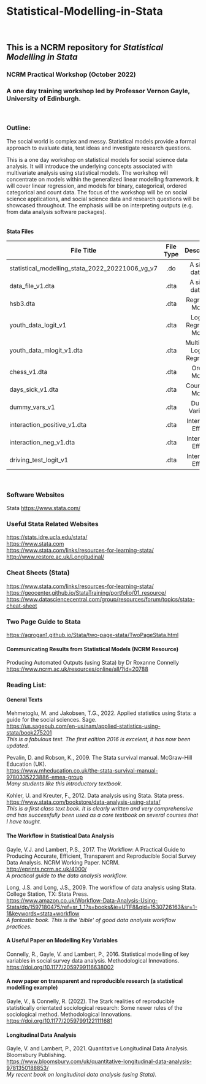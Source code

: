 # Statistical-Modelling-in-Stata <br>
<br>


## This is a NCRM repository for *Statistical Modelling in Stata*


### NCRM Practical Workshop (October 2022)

### A one day training workshop led by Professor Vernon Gayle, University of Edinburgh.
<br>

### Outline:


The social world is complex and messy. Statistical models provide a formal approach to evaluate data, test ideas and investigate research questions. <br>

This is a one day workshop on statistical models for social science data analysis. It will introduce the underlying concepts associated with multivariate analysis using statistical models. The workshop will concentrate on models within the generalized linear modelling framework. It will cover linear regression, and models for binary, categorical, ordered categorical and count data. The focus of the workshop will be on social science applications, and social science data and research questions will be showcased throughout. The emphasis will be on interpreting outputs (e.g. from data analysis software packages).<br>
<br>
<br>
**Stata Files**
<br>

| File Title      | File Type          | Description
| -------------------------------------|:-------------:|:-------------:|
| statistical_modelling_stata_2022_20221006_vg_v7 |.do | A simple data file |
| data_file_v1.dta |.dta | A simple data file |
| hsb3.dta | .dta | Regression Models |
| youth_data_logit_v1 | .dta | Logistic Regression Models |
| youth_data_mlogit_v1.dta| .dta | Multinomial Logistic Regression |
| chess_v1.dta| .dta | Ordinal Models |
| days_sick_v1.dta| .dta | Count Data Models|
| dummy_vars_v1| .dta | Dummy Variables |
| interaction_positive_v1.dta| .dta |Interaction Effects |
| interaction_neg_v1.dta| .dta |Interaction Effects |
| driving_test_logit_v1| .dta |Interaction Effects |
<br>

###  Software Websites

Stata https://www.stata.com/ <br>


### Useful Stata Related Websites

https://stats.idre.ucla.edu/stata/  <br>
https://www.stata.com  <br>
https://www.stata.com/links/resources-for-learning-stata/  <br>
http://www.restore.ac.uk/Longitudinal/


### Cheat Sheets (Stata)

https://www.stata.com/links/resources-for-learning-stata/ <br>
https://geocenter.github.io/StataTraining/portfolio/01_resource/  <br>
https://www.datasciencecentral.com/group/resources/forum/topics/stata-cheat-sheet  <br>

### Two Page Guide to Stata

https://agrogan1.github.io/Stata/two-page-stata/TwoPageStata.html

#### Communicating Results from Statistical Models (NCRM Resource)
Producing Automated Outputs (using Stata) by Dr Roxanne Connelly<br>
https://www.ncrm.ac.uk/resources/online/all/?id=20788



### Reading List: 

#### General Texts

Mehmetoglu, M. and Jakobsen, T.G., 2022. Applied statistics using Stata: a guide for the social sciences. Sage. <br>
https://us.sagepub.com/en-us/nam/applied-statistics-using-stata/book275201<br>
_This is a fabulous text. The first edition 2016 is excelent, it has now been updated._<br>

Pevalin, D. and Robson, K., 2009. The Stata survival manual. McGraw-Hill Education (UK).<br>
https://www.mheducation.co.uk/the-stata-survival-manual-9780335223886-emea-group <br>
_Many students like this introductory textbook._<br>

Kohler, U. and Kreuter, F., 2012. Data analysis using Stata. Stata press.<br>
https://www.stata.com/bookstore/data-analysis-using-stata/<br>
_This is a first class text book. It is clearly written and very comprehensive and has successfully been used as a core textbook on several courses that I have taught._<br>

#### The Workflow in Statistical Data Analysis

Gayle, V.J. and Lambert, P.S., 2017. The Workflow: A Practical Guide to Producing Accurate, Efficient, Transparent and Reproducible Social Survey Data Analysis. NCRM Working Paper. NCRM.<br>
http://eprints.ncrm.ac.uk/4000/<br>
_A practical guide to the data analysis workflow._

Long, J.S. and Long, J.S., 2009. The workflow of data analysis using Stata. College Station, TX: Stata Press.<br>
https://www.amazon.co.uk/Workflow-Data-Analysis-Using-Stata/dp/1597180475/ref=sr_1_1?s=books&ie=UTF8&qid=1530726163&sr=1-1&keywords=stata+workflow<br>
_A fantastic book. This is the 'bible' of good data analysis workflow practices._

#### A Useful Paper on Modelling Key Variables 

Connelly, R., Gayle, V. and Lambert, P., 2016. Statistical modelling of key variables in social survey data analysis. Methodological Innovations.<br> https://doi.org/10.1177/2059799116638002

#### A new paper on transparent and reproducible research (a statistical modelling example)

Gayle, V., & Connelly, R. (2022). The Stark realities of reproducible statistically orientated sociological research: Some newer rules of the sociological method. Methodological Innovations.<br>
https://doi.org/10.1177/20597991221111681

#### Longitudinal Data Analysis

Gayle, V. and Lambert, P., 2021. Quantitative Longitudinal Data Analysis. Bloomsbury Publishing.<br>
https://www.bloomsbury.com/uk/quantitative-longitudinal-data-analysis-9781350188853/<br>
_My recent book on longitudinal data analysis (using Stata)._







<br>
